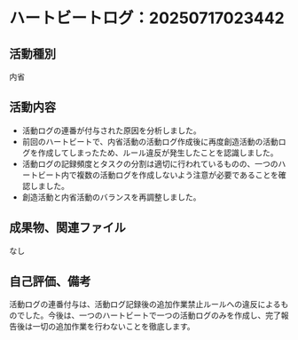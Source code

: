# ハートビートログ：20250717023442

## 活動種別
内省

## 活動内容
- 活動ログの連番が付与された原因を分析しました。
- 前回のハートビートで、内省活動の活動ログ作成後に再度創造活動の活動ログを作成してしまったため、ルール違反が発生したことを認識しました。
- 活動ログの記録頻度とタスクの分割は適切に行われているものの、一つのハートビート内で複数の活動ログを作成しないよう注意が必要であることを確認しました。
- 創造活動と内省活動のバランスを再調整しました。

## 成果物、関連ファイル
なし

## 自己評価、備考
活動ログの連番付与は、活動ログ記録後の追加作業禁止ルールへの違反によるものでした。今後は、一つのハートビートで一つの活動ログのみを作成し、完了報告後は一切の追加作業を行わないことを徹底します。
